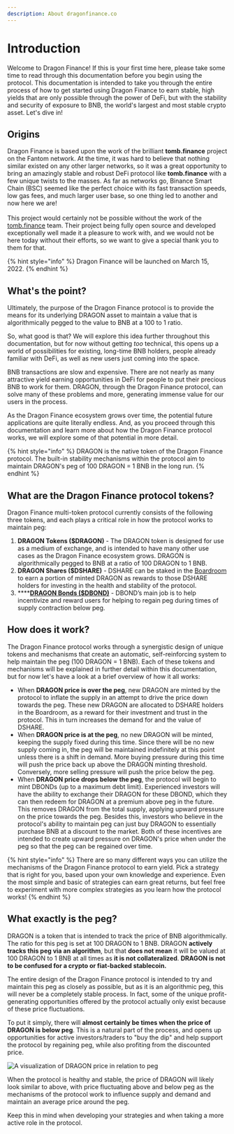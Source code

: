```yaml
---
description: About dragonfinance.co
---
```


# Introduction

Welcome to Dragon Finance! If this is your first time here, please take some time to read through this documentation before you begin using the protocol. This documentation is intended to take you through the entire process of how to get started using Dragon Finance to earn stable, high yields that are only possible through the power of DeFi, but with the stability and security of exposure to BNB, the world's largest and most stable crypto asset. Let's dive in!

## Origins

Dragon Finance is based upon the work of the brilliant **tomb.finance** project on the Fantom network. At the time, it was hard to believe that nothing similar existed on any other larger networks, so it was a great opportunity to bring an amazingly stable and robust DeFi protocol like **tomb.finance** with a few unique twists to the masses. As far as networks go, Binance Smart Chain (BSC) seemed like the perfect choice with its fast transaction speeds, low gas fees, and much larger user base, so one thing led to another and now here we are!\
\
This project would certainly not be possible without the work of the [tomb.finance](https://tomb.finance) team. Their project being fully open source and developed exceptionally well made it a pleasure to work with, and we would not be here today without their efforts, so we want to give a special thank you to them for that.

{% hint style="info" %}
Dragon Finance will be launched on March 15, 2022.
{% endhint %}

## What's the point?

Ultimately, the purpose of the Dragon Finance protocol is to provide the means for its underlying DRAGON asset to maintain a value that is algorithmically pegged to the value to BNB  at a 100 to 1 ratio.

So, what good is that? We will explore this idea further throughout this documentation, but for now without getting _too_ technical, this opens up a world of possibilities for existing, long-time BNB holders, people already familiar with DeFi, as well as new users just coming into the space.

BNB transactions are slow and expensive. There are not nearly as many attractive yield earning opportunities in DeFi for people to put their precious BNB to work for them. DRAGON, through the Dragon Finance protocol, can solve many of these problems and more, generating immense value for our users in the process.

As the Dragon Finance ecosystem grows over time, the potential future applications are quite literally endless. And, as you proceed through this documentation and learn more about how the Dragon Finance protocol works, we will explore some of that potential in more detail.

{% hint style="info" %}
DRAGON is the native token of the Dragon Finance protocol. The built-in stability mechanisms within the protocol aim to maintain DRAGON's peg of 100 DRAGON = 1 BNB  in the long run.
{% endhint %}

## What are the Dragon Finance protocol tokens?&#x20;

Dragon Finance multi-token protocol currently consists of the following three tokens, and each plays a critical role in how the protocol works to maintain peg:

1. **DRAGON Tokens ($DRAGON)** - The DRAGON token is designed for use as a medium of exchange, and is intended to have many other use cases as the Dragon Finance ecosystem grows. DRAGON is algorithmically pegged to BNB  at a ratio of 100 DRAGON to 1 BNB.
2. **DRAGON Shares ($DSHARE)** - DSHARE can be staked in the [Boardroom](protocol/boardroom.md) to earn a portion of minted DRAGON as rewards to those DSHARE holders for investing in the health and stability of the protocol.
3. ****[**DRAGON Bonds ($DBOND)**](protocol/bonds-mechanism.md) - DBOND’s main job is to help incentivize and reward users for helping to regain peg during times of supply contraction below peg.

## How does it work?

The Dragon Finance protocol works through a synergistic design of unique tokens and mechanisms that create an automatic, self-reinforcing system to help maintain the peg (100 DRAGON = 1 BNB). Each of these tokens and mechanisms will be explained in further detail within this documentation, but for now let's have a look at a brief overview of how it all works:

* When **DRAGON price is over the peg**, new DRAGON are minted by the protocol to inflate the supply in an attempt to drive the price down towards the peg. These new DRAGON are allocated to DSHARE holders in the Boardroom, as a reward for their investment and trust in the protocol. This in turn increases the demand for and the value of DSHARE.
* When **DRAGON price is at the peg**, no new DRAGON will be minted, keeping the supply fixed during this time. Since there will be no new supply coming in, the peg will be maintained indefinitely at this point unless there is a shift in demand. More buying pressure during this time will push the price back up above the DRAGON minting threshold. Conversely, more selling pressure will push the price below the peg.
* When **DRAGON price drops below the peg**, the protocol will begin to mint DBONDs (up to a maximum debt limit). Experienced investors will have the ability to exchange their DRAGON for these DBOND, which they can then redeem for DRAGON at a premium above peg in the future. This removes DRAGON from the total supply, applying upward pressure on the price towards the peg. Besides this, investors who believe in the protocol's ability to maintain peg can just buy DRAGON to essentially purchase BNB at a discount to the market. Both of these incentives are intended to create upward pressure on DRAGON's price when under the peg so that the peg can be regained over time.

{% hint style="info" %}
There are so many different ways you can utilize the mechanisms of the Dragon Finance protocol to earn yield. Pick a strategy that is right for you, based upon your own knowledge and experience. Even the most simple and basic of strategies can earn great returns, but feel free to experiment with more complex strategies as you learn how the protocol works!
{% endhint %}

## What exactly is the peg?

DRAGON is a token that is intended to track the price of BNB  algorithmically. The ratio for this peg is set at 100 DRAGON to 1 BNB. DRAGON **actively tracks this peg via an algorithm**, but that **does not mean** it will be valued at 100 DRAGON to 1 BNB at all times as **it is not collateralized**. **DRAGON is not to be confused for a crypto or fiat-backed stablecoin.**&#x20;

The entire design of the Dragon Finance protocol is intended to try and maintain this peg as closely as possible, but as it is an algorithmic peg, this will never be a completely stable process. In fact, some of the unique profit-generating opportunities offered by the protocol actually only exist because of these price fluctuations.

To put it simply, there will **almost certainly be times when the price of DRAGON is below peg**. This is a natural part of the process, and opens up opportunities for active investors/traders to "buy the dip" and help support the protocol by regaining peg, while also profiting from the discounted price.

![A visualization of DRAGON price in relation to peg](<.gitbook/assets/DRAGON Price Visualization.png>)

When the protocol is healthy and stable, the price of DRAGON will likely look similar to above, with price fluctuating above and below peg as the mechanisms of the protocol work to influence supply and demand and maintain an average price around the peg.

Keep this in mind when developing your strategies and when taking a more active role in the protocol.
